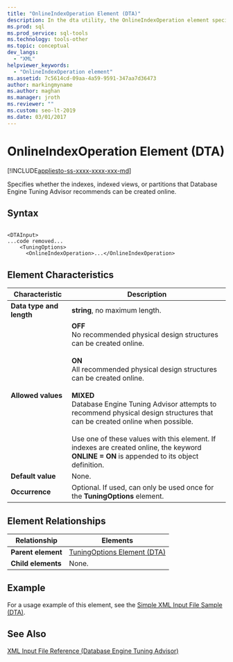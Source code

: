 ```yaml
---
title: "OnlineIndexOperation Element (DTA)"
description: In the dta utility, the OnlineIndexOperation element specifies whether items that Database Engine Tuning Advisor recommends can be created online.
ms.prod: sql
ms.prod_service: sql-tools
ms.technology: tools-other
ms.topic: conceptual
dev_langs: 
  - "XML"
helpviewer_keywords: 
  - "OnlineIndexOperation element"
ms.assetid: 7c5614cd-09aa-4a59-9591-347aa7d36473
author: markingmyname
ms.author: maghan
ms.manager: jroth
ms.reviewer: ""
ms.custom: seo-lt-2019
ms.date: 03/01/2017
---
```


# OnlineIndexOperation Element (DTA)

[!INCLUDE[appliesto-ss-xxxx-xxxx-xxx-md](../../includes/appliesto-ss-xxxx-xxxx-xxx-md.md)]

Specifies whether the indexes, indexed views, or partitions that Database Engine Tuning Advisor recommends can be created online.  
  
## Syntax  
  
```  
  
<DTAInput>  
...code removed...  
    <TuningOptions>  
      <OnlineIndexOperation>...</OnlineIndexOperation>  
```  
  
## Element Characteristics  
  
|Characteristic|Description|  
|--------------------|-----------------|  
|**Data type and length**|**string**, no maximum length.|  
|**Allowed values**|**OFF**<br /> No recommended physical design structures can be created online.<br /><br /> **ON**<br /> All recommended physical design structures can be created online.<br /><br /> **MIXED**<br /> Database Engine Tuning Advisor attempts to recommend physical design structures that can be created online when possible.<br /><br /> Use one of these values with this element. If indexes are created online, the keyword **ONLINE = ON** is appended to its object definition.|  
|**Default value**|None.|  
|**Occurrence**|Optional. If used, can only be used once for the **TuningOptions** element.|  
  
## Element Relationships  
  
|Relationship|Elements|  
|------------------|--------------|  
|**Parent element**|[TuningOptions Element &#40;DTA&#41;](../../tools/dta/tuningoptions-element-dta.md)|  
|**Child elements**|None.|  
  
## Example  
 For a usage example of this element, see the [Simple XML Input File Sample &#40;DTA&#41;](../../tools/dta/simple-xml-input-file-sample-dta.md).  
  
## See Also  
 [XML Input File Reference &#40;Database Engine Tuning Advisor&#41;](../../tools/dta/xml-input-file-reference-database-engine-tuning-advisor.md)  
  
  
